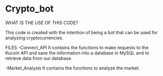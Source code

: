 # Crypto_bot

WHAT IS THE USE OF THIS CODE?

This code is created with the intention of being a bot that can be used for analyzing cryptocurrencies.

FILES
-Connect_API
It contains the functions to make requests to the Kucoin API and save the information into a database in MySQL and to retrieve data from our database.

-Market_Analysis
It contains the functions to analyze the market.
